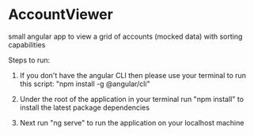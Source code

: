 # AccountViewer
small angular app to view a grid of accounts (mocked data) with sorting capabilities

Steps to run:
1. If you don't have the angular CLI then please use your terminal to run this script: "npm install -g @angular/cli"

1. Under the root of the application in your terminal run "npm install" to install the latest package dependencies

2. Next run "ng serve" to run the application on your localhost machine
